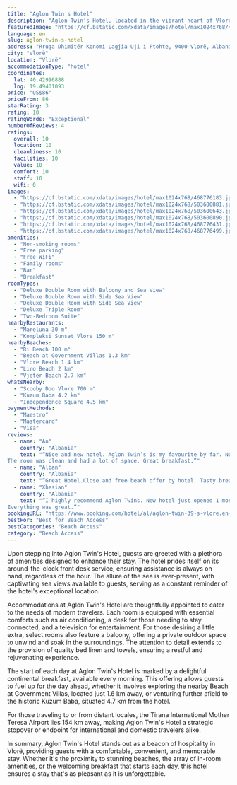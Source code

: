 ```yaml
---
title: "Aglon Twin's Hotel"
description: "Aglon Twin's Hotel, located in the vibrant heart of Vlorë and a mere stone's throw from the pristine Ri Beach, emerges as a prime choice for travelers seeking both convenience and comfort."
featuredImage: "https://cf.bstatic.com/xdata/images/hotel/max1024x768/468776183.jpg?k=a644264c9ba872ea0023dba41e2becb714676cf146acb643251833e0f7d21f3f&o=&hp=1"
language: en
slug: aglon-twin-s-hotel
address: "Rruga Dhimitër Konomi Lagjia Uji i Ftohte, 9400 Vlorë, Albania"
city: "Vlorë"
location: "Vlorë"
accommodationType: "hotel"
coordinates:
  lat: 40.42996888
  lng: 19.49401093
price: "US$86"
priceFrom: 86
starRating: 3
rating: 10
ratingWords: "Exceptional"
numberOfReviews: 4
ratings:
  overall: 10
  location: 10
  cleanliness: 10
  facilities: 10
  value: 10
  comfort: 10
  staff: 10
  wifi: 0
images:
  - "https://cf.bstatic.com/xdata/images/hotel/max1024x768/468776183.jpg?k=a644264c9ba872ea0023dba41e2becb714676cf146acb643251833e0f7d21f3f&o=&hp=1"
  - "https://cf.bstatic.com/xdata/images/hotel/max1024x768/503600881.jpg?k=d4ceace3e62fb0ccdd6d7901ea57f5aa99d267cb425333300f5c5e9ca9979a74&o=&hp=1"
  - "https://cf.bstatic.com/xdata/images/hotel/max1024x768/503600643.jpg?k=87282d7d8283f6fb96d19b1e4504c140578a6c472263bb59bae9e8f0c9a01c43&o=&hp=1"
  - "https://cf.bstatic.com/xdata/images/hotel/max1024x768/503600890.jpg?k=d4b3a7d89a24183db804f7daba9d0cdd4889e6dad7592ff1eb9ff1ec379a606d&o=&hp=1"
  - "https://cf.bstatic.com/xdata/images/hotel/max1024x768/468776431.jpg?k=3400b682f4b962b8e6b86f91729f04c2c48d02a86ea9b4830c5b4644a6467c97&o=&hp=1"
  - "https://cf.bstatic.com/xdata/images/hotel/max1024x768/468776499.jpg?k=0575b4d5fb027bb11e1b8a2f0137ffe506a3de86af8de16a956fd11b89102aea&o=&hp=1"
amenities:
  - "Non-smoking rooms"
  - "Free parking"
  - "Free WiFi"
  - "Family rooms"
  - "Bar"
  - "Breakfast"
roomTypes:
  - "Deluxe Double Room with Balcony and Sea View"
  - "Deluxe Double Room with Side Sea View"
  - "Deluxe Double Room with Side Sea View"
  - "Deluxe Triple Room"
  - "Two-Bedroom Suite"
nearbyRestaurants:
  - "Mareluna 30 m"
  - "Kompleksi Sunset Vlore 150 m"
nearbyBeaches:
  - "Ri Beach 100 m"
  - "Beach at Government Villas 1.3 km"
  - "Vlore Beach 1.4 km"
  - "Liro Beach 2 km"
  - "Vjetër Beach 2.7 km"
whatsNearby:
  - "Scooby Doo Vlore 700 m"
  - "Kuzum Baba 4.2 km"
  - "Independence Square 4.5 km"
paymentMethods:
  - "Maestro"
  - "Mastercard"
  - "Visa"
reviews:
  - name: "An"
    country: "Albania"
    text: "“Nice and new hotel. Aglon Twin’s is my favourite by far. Not only for the wonderful team but also for the management and service The view was amazing.
The room was clean and had a lot of space. Great breakfast.”"
  - name: "Alban"
    country: "Albania"
    text: "“Great Hotel.Close and free beach offer by hotel. Tasty breakfast and great coffy. Polite staff try always to help.”"
  - name: "Xhesian"
    country: "Albania"
    text: "“I highly recommend Aglon Twins. New hotel just opened 1 months before. Very comfortable and luxurious. Good location near restaurants and grocerys.The beach is near and they offer us a place for free there. Tasty breakfast.
Everything was great.”"
bookingURL: "https://www.booking.com/hotel/al/aglon-twin-39-s-vlore.en-gb.html?aid=8035640"
bestFor: "Best for Beach Access"
bestCategories: "Beach Access"
category: "Beach Access"
---
```


Upon stepping into Aglon Twin's Hotel, guests are greeted with a plethora of amenities designed to enhance their stay. The hotel prides itself on its around-the-clock front desk service, ensuring assistance is always on hand, regardless of the hour. The allure of the sea is ever-present, with captivating sea views available to guests, serving as a constant reminder of the hotel's exceptional location.

Accommodations at Aglon Twin's Hotel are thoughtfully appointed to cater to the needs of modern travelers. Each room is equipped with essential comforts such as air conditioning, a desk for those needing to stay connected, and a television for entertainment. For those desiring a little extra, select rooms also feature a balcony, offering a private outdoor space to unwind and soak in the surroundings. The attention to detail extends to the provision of quality bed linen and towels, ensuring a restful and rejuvenating experience.

The start of each day at Aglon Twin's Hotel is marked by a delightful continental breakfast, available every morning. This offering allows guests to fuel up for the day ahead, whether it involves exploring the nearby Beach at Government Villas, located just 1.6 km away, or venturing further afield to the historic Kuzum Baba, situated 4.7 km from the hotel.

For those traveling to or from distant locales, the Tirana International Mother Teresa Airport lies 154 km away, making Aglon Twin's Hotel a strategic stopover or endpoint for international and domestic travelers alike.

In summary, Aglon Twin's Hotel stands out as a beacon of hospitality in Vlorë, providing guests with a comfortable, convenient, and memorable stay. Whether it's the proximity to stunning beaches, the array of in-room amenities, or the welcoming breakfast that starts each day, this hotel ensures a stay that's as pleasant as it is unforgettable.